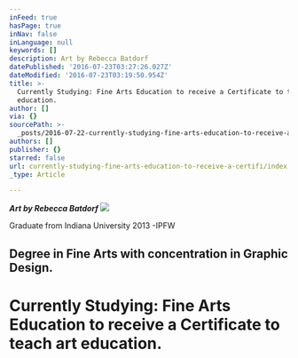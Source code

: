 ```yaml
---
inFeed: true
hasPage: true
inNav: false
inLanguage: null
keywords: []
description: Art by Rebecca Batdorf
datePublished: '2016-07-23T03:27:26.027Z'
dateModified: '2016-07-23T03:19:50.954Z'
title: >-
  Currently Studying: Fine Arts Education to receive a Certificate to teach art
  education.
author: []
via: {}
sourcePath: >-
  _posts/2016-07-22-currently-studying-fine-arts-education-to-receive-a-certifi.md
authors: []
publisher: {}
starred: false
url: currently-studying-fine-arts-education-to-receive-a-certifi/index.html
_type: Article

---
```

_**Art by Rebecca Batdorf**_
![](https://the-grid-user-content.s3-us-west-2.amazonaws.com/dc6391ed-ed92-441b-817a-b66abfa5ceb7.jpg)

Graduate from Indiana University 2013 -IPFW

## Degree in Fine Arts with concentration in Graphic Design.

# Currently Studying: Fine Arts Education to receive a Certificate to teach art education.